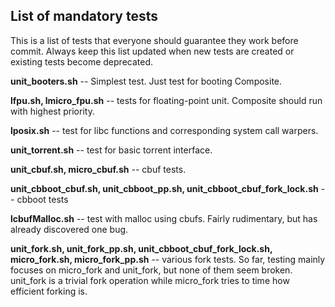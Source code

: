List of mandatory tests
--------------------------------

This is a list of tests that everyone should guarantee they work before commit. Always keep this list 
updated when new tests are created or existing tests become deprecated.

**unit_booters.sh** -- Simplest test. Just test for booting Composite.

**lfpu.sh, lmicro_fpu.sh** -- tests for floating-point unit. Composite should run with highest priority.

**lposix.sh** -- test for libc functions and corresponding system call warpers.

**unit_torrent.sh** -- test for basic torrent interface.

**unit_cbuf.sh, micro_cbuf.sh** -- cbuf tests.

**unit_cbboot_cbuf.sh, unit_cbboot_pp.sh, unit_cbboot_cbuf_fork_lock.sh** -- cbboot tests

**lcbufMalloc.sh** -- test with malloc using cbufs. Fairly rudimentary, but has already discovered one bug.

**unit_fork.sh, unit_fork_pp.sh, unit_cbboot_cbuf_fork_lock.sh, micro_fork.sh, micro_fork_pp.sh** -- various fork tests. So far, testing mainly focuses on micro_fork and unit_fork, but none of them seem broken. unit_fork is a trivial fork operation while micro_fork tries to time how efficient forking is.
